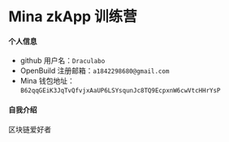 # Mina zkApp 训练营

#### 个人信息

- github 用户名：`Draculabo`
- OpenBuild 注册邮箱：`a1842298680@gmail.com`
- Mina 钱包地址：`B62qqGEiK3JqTvQfvjxAaUP6LSYsqunJc8TQ9EcpxnW6cwVtcHHrYsP`

#### 自我介绍

区块链爱好者
